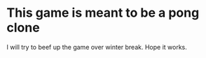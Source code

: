 # This game is meant to be a pong clone

I will try to beef up the game over winter break. 
Hope it works.
